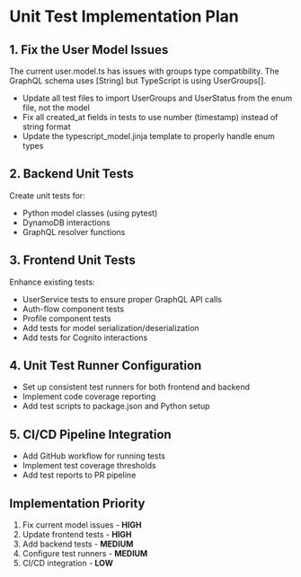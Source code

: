 # Unit Test Implementation Plan

## 1. Fix the User Model Issues

The current user.model.ts has issues with groups type compatibility. The GraphQL schema uses [String] but TypeScript is using UserGroups[].

- Update all test files to import UserGroups and UserStatus from the enum file, not the model
- Fix all created_at fields in tests to use number (timestamp) instead of string format
- Update the typescript_model.jinja template to properly handle enum types

## 2. Backend Unit Tests 

Create unit tests for:
- Python model classes (using pytest)
- DynamoDB interactions
- GraphQL resolver functions

## 3. Frontend Unit Tests

Enhance existing tests:
- UserService tests to ensure proper GraphQL API calls
- Auth-flow component tests 
- Profile component tests
- Add tests for model serialization/deserialization
- Add tests for Cognito interactions

## 4. Unit Test Runner Configuration

- Set up consistent test runners for both frontend and backend
- Implement code coverage reporting
- Add test scripts to package.json and Python setup

## 5. CI/CD Pipeline Integration

- Add GitHub workflow for running tests
- Implement test coverage thresholds
- Add test reports to PR pipeline

## Implementation Priority

1. Fix current model issues - **HIGH**
2. Update frontend tests - **HIGH**
3. Add backend tests - **MEDIUM** 
4. Configure test runners - **MEDIUM**
5. CI/CD integration - **LOW**

